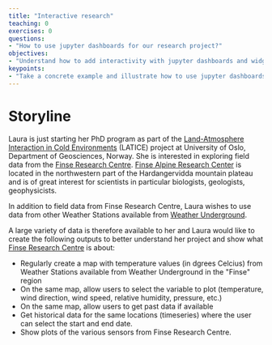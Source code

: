 ```yaml
---
title: "Interactive research"
teaching: 0
exercises: 0
questions:
- "How to use jupyter dashboards for our research project?"
objectives:
- "Understand how to add interactivity with jupyter dashboards and widgets"
keypoints:
- "Take a concrete example and illustrate how to use jupyter dashboards and widgets"
---
```



# Storyline

Laura is just starting her PhD program as part of the [Land-Atmosphere Interaction in Cold Environments](http://www.mn.uio.no/geo/english/research/groups/latice/) (LATICE) project at University of Oslo, Department of Geosciences, Norway. She is interested in exploring
field data from the [Finse Research Centre](http://finse.uio.no). [Finse Alpine Research Center](http://finse.uio.no) is located in the northwestern part of the Hardangervidda mountain plateau and is of great interest for scientists in particular biologists, geologists, geophysicists.


<script src="https://embed.github.com/view/geojson/annefou/jupyter_dashboards/gh-pages/data/Hardangervidda.geojson"></script>

In addition to field data from Finse Research Centre, Laura wishes to use data from other Weather Stations available from [Weather Underground](https://www.wunderground.com/).

A large variety of data is therefore available to her and Laura would like to create the following outputs to better understand her project and show what [Finse Research Centre](http://finse.uio.no) is about:

-  Regularly create a map with temperature values (in dgrees Celcius) from Weather Stations available from Weather Underground in the "Finse" region
-  On the same map, allow users to select the variable to plot (temperature, wind direction, wind speed, relative humidity, pressure, etc.)
- On the same map, allow users to get past data if available
- Get historical data for the same locations (timeseries) where the user can select the start and end date.
- Show plots of the various sensors from Finse Research Centre.

#
